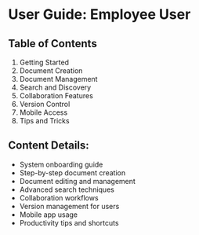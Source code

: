 # User Guide: Employee User

## Table of Contents
1. Getting Started
2. Document Creation
3. Document Management
4. Search and Discovery
5. Collaboration Features
6. Version Control
7. Mobile Access
8. Tips and Tricks

## Content Details:
- System onboarding guide
- Step-by-step document creation
- Document editing and management
- Advanced search techniques
- Collaboration workflows
- Version management for users
- Mobile app usage
- Productivity tips and shortcuts
